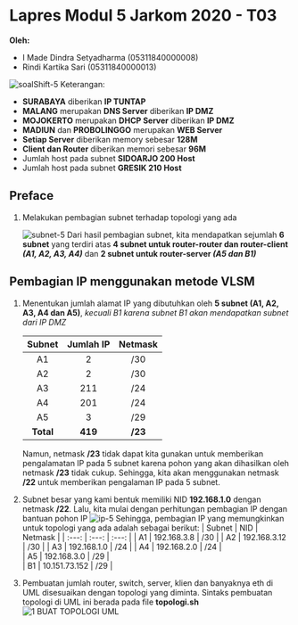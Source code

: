 # Lapres Modul 5 Jarkom 2020 - T03
**Oleh:**
- I Made Dindra Setyadharma (05311840000008)
- Rindi Kartika Sari (05311840000013)

![soalShift-5](https://user-images.githubusercontent.com/49342639/103074430-25039900-45fc-11eb-9397-bd2b275280cb.PNG)
Keterangan:
- **SURABAYA** diberikan **IP TUNTAP**
- **MALANG** merupakan **DNS Server** diberikan **IP DMZ**
- **MOJOKERTO** merupakan **DHCP Server** diberikan **IP DMZ**
- **MADIUN** dan **PROBOLINGGO** merupakan **WEB Server**
- **Setiap Server** diberikan memory sebesar **128M**
- **Client dan Router** diberikan memori sebesar **96M**
- Jumlah host pada subnet **SIDOARJO 200 Host**
- Jumlah host pada subnet **GRESIK 210 Host**

## Preface
1. Melakukan pembagian subnet terhadap topologi yang ada
   
   ![subnet-5](https://user-images.githubusercontent.com/49342639/103075251-cc350000-45fd-11eb-9490-7b652539656a.PNG)
   Dari hasil pembagian subnet, kita mendapatkan sejumlah **6 subnet** yang terdiri atas **4 subnet untuk router-router dan router-client _(A1, A2, A3, A4)_**  dan **2 subnet untuk router-server _(A5 dan B1)_**

## Pembagian IP menggunakan metode VLSM
1. Menentukan jumlah alamat IP yang dibutuhkan oleh **5 subnet (A1, A2, A3, A4 dan A5)**, _kecuali B1 karena subnet B1 akan mendapatkan subnet dari IP DMZ_
   
   | Subnet | Jumlah IP | Netmask |
   | :---:  | :---:     | :---:   |
   | A1     | 2         | /30     |
   | A2     | 2         | /30     |
   | A3     | 211       | /24     | 
   | A4     | 201       | /24     |  
   | A5     | 3         | /29     |     
   | **Total**   | **419**   | **/23**     |   

   Namun, netmask **/23** tidak dapat kita gunakan untuk memberikan pengalamatan IP pada 5 subnet karena pohon yang akan dihasilkan oleh netmask **/23** tidak cukup. Sehingga, kita akan menggunakan netmask **/22** untuk memberikan pengalaman IP pada 5 subnet.

2. Subnet besar yang kami bentuk memiliki NID **192.168.1.0** dengan netmask **/22**. Lalu, kita mulai dengan perhitungan pembagian IP dengan bantuan pohon IP
   ![ip-5](https://user-images.githubusercontent.com/49342639/103080599-bbd65280-4608-11eb-8046-b6092190b145.PNG)
   Sehingga, pembagian IP yang memungkinkan untuk topologi yang ada adalah sebagai berikut:
    | Subnet | NID             | Netmask |
   | :---:  | :---:           | :---:   |
   | A1     | 192.168.3.8     | /30     |
   | A2     | 192.168.3.12    | /30     |
   | A3     | 192.168.1.0     | /24     | 
   | A4     | 192.168.2.0     | /24     |  
   | A5     | 192.168.3.0     | /29     |  
   | B1     | 10.151.73.152   | /29     | 
3. Pembuatan jumlah router, switch, server, klien dan banyaknya eth di UML disesuaikan dengan topologi yang diminta.
   Sintaks pembuatan topologi di UML ini berada pada file **topologi.sh**
   ![1  BUAT TOPOLOGI UML](https://user-images.githubusercontent.com/49342639/103081077-c218fe80-4609-11eb-90bb-ea4bf5fef70f.PNG)

